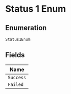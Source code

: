 
# Status 1 Enum

## Enumeration

`Status1Enum`

## Fields

| Name |
|  --- |
| `Success` |
| `Failed` |

